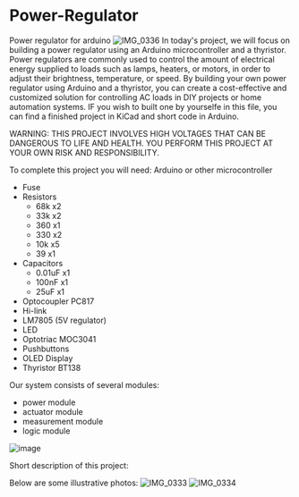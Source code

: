 # Power-Regulator

Power regulator for arduino 
![IMG_0336](https://user-images.githubusercontent.com/127328405/233417921-0a248f8b-8eb7-490d-a4a8-28f2506e8195.JPG)
In today's project, we will focus on building a power regulator using an Arduino microcontroller and a thyristor. Power regulators are commonly used to control the amount of electrical energy supplied to loads such as lamps, heaters, or motors, in order to adjust their brightness, temperature, or speed. By building your own power regulator using Arduino and a thyristor, you can create a cost-effective and customized solution for controlling AC loads in DIY projects or home automation systems. IF you wish to built one by yourselfe in this file, you can find a finished project in KiCad and short code in Arduino.

WARNING: THIS PROJECT INVOLVES HIGH VOLTAGES THAT CAN BE DANGEROUS TO LIFE AND HEALTH. 
YOU PERFORM THIS PROJECT AT YOUR OWN RISK AND RESPONSIBILITY.

To complete this project you will need:
Arduino or other microcontroller
* Fuse
* Resistors
    * 68k x2
    * 33k x2
    * 360 x1
    * 330 x2
    * 10k x5
    * 39 x1
* Capacitors
    * 0.01uF x1
    * 100nF x1
    * 25uF x1
* Optocoupler PC817
* Hi-link
* LM7805 (5V regulator)
* LED
* Optotriac MOC3041
* Pushbuttons
* OLED Display
* Thyristor BT138

Our system consists of several modules: 
* power module
* actuator module
* measurement module
* logic module

![image](https://user-images.githubusercontent.com/127328405/233717977-a205c8f1-172e-4290-bee5-1d3509b0191a.png)

Short description of this project:















Below are some illustrative photos:
![IMG_0333](https://user-images.githubusercontent.com/127328405/233417970-14f5ca37-7357-4c78-9306-d3bf5964af4e.JPG)
![IMG_0334](https://user-images.githubusercontent.com/127328405/233417983-43a7cb51-7ace-44d9-91cd-f096ca21e5a4.JPG)
